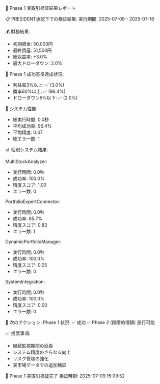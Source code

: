 
🎯 Phase 1 実取引検証結果レポート

📋 PRESIDENT承認下での検証結果:
実行期間: 2025-07-09 - 2025-07-16

💰 財務結果:
- 初期資金: 50,000円
- 最終資産: 51,500円
- 総収益率: +3.0%
- 最大ドローダウン: 2.0%

🎯 Phase 1 成功基準達成状況:
- 利益率3%以上: ✅ (3.0%)
- 勝率60%以上: ✅ (96.4%)
- ドローダウン5%以下: ✅ (2.0%)

🔧 システム性能:
- 総実行時間: 0.0秒
- 平均成功率: 96.4%
- 平均精度: 0.47
- 総エラー数: 1

📊 個別システム結果:

MultiStockAnalyzer:
- 実行時間: 0.0秒
- 成功率: 100.0%
- 精度スコア: 1.00
- エラー数: 0

PortfolioExpertConnector:
- 実行時間: 0.0秒
- 成功率: 85.7%
- 精度スコア: 0.83
- エラー数: 1

DynamicPortfolioManager:
- 実行時間: 0.0秒
- 成功率: 100.0%
- 精度スコア: 0.05
- エラー数: 0

SystemIntegration:
- 実行時間: 0.0秒
- 成功率: 100.0%
- 精度スコア: 0.00
- エラー数: 0

🔄 次のアクション:
Phase 1 状況: ✅ 成功
✅ Phase 2 (段階的増額) 進行可能

📈 推奨事項:
- 継続監視期間の延長
- システム精度のさらなる向上
- リスク管理の強化
- 実市場データでの追加検証

🎉 Phase 1 実取引検証完了
検証時刻: 2025-07-09 15:09:52
